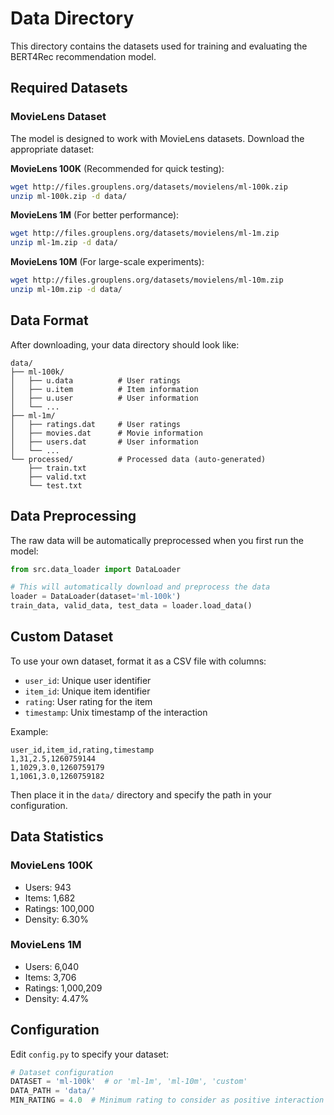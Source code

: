 # Data Directory

This directory contains the datasets used for training and evaluating the BERT4Rec recommendation model.

## Required Datasets

### MovieLens Dataset
The model is designed to work with MovieLens datasets. Download the appropriate dataset:

**MovieLens 100K** (Recommended for quick testing):
```bash
wget http://files.grouplens.org/datasets/movielens/ml-100k.zip
unzip ml-100k.zip -d data/
```

**MovieLens 1M** (For better performance):
```bash
wget http://files.grouplens.org/datasets/movielens/ml-1m.zip
unzip ml-1m.zip -d data/
```

**MovieLens 10M** (For large-scale experiments):
```bash
wget http://files.grouplens.org/datasets/movielens/ml-10m.zip
unzip ml-10m.zip -d data/
```

## Data Format

After downloading, your data directory should look like:
```
data/
├── ml-100k/
│   ├── u.data          # User ratings
│   ├── u.item          # Item information
│   ├── u.user          # User information
│   └── ...
├── ml-1m/
│   ├── ratings.dat     # User ratings
│   ├── movies.dat      # Movie information
│   ├── users.dat       # User information
│   └── ...
└── processed/          # Processed data (auto-generated)
    ├── train.txt
    ├── valid.txt
    └── test.txt
```

## Data Preprocessing

The raw data will be automatically preprocessed when you first run the model:

```python
from src.data_loader import DataLoader

# This will automatically download and preprocess the data
loader = DataLoader(dataset='ml-100k')
train_data, valid_data, test_data = loader.load_data()
```

## Custom Dataset

To use your own dataset, format it as a CSV file with columns:
- `user_id`: Unique user identifier
- `item_id`: Unique item identifier  
- `rating`: User rating for the item
- `timestamp`: Unix timestamp of the interaction

Example:
```csv
user_id,item_id,rating,timestamp
1,31,2.5,1260759144
1,1029,3.0,1260759179
1,1061,3.0,1260759182
```

Then place it in the `data/` directory and specify the path in your configuration.

## Data Statistics

### MovieLens 100K
- Users: 943
- Items: 1,682
- Ratings: 100,000
- Density: 6.30%

### MovieLens 1M
- Users: 6,040
- Items: 3,706
- Ratings: 1,000,209
- Density: 4.47%

## Configuration

Edit `config.py` to specify your dataset:

```python
# Dataset configuration
DATASET = 'ml-100k'  # or 'ml-1m', 'ml-10m', 'custom'
DATA_PATH = 'data/'
MIN_RATING = 4.0  # Minimum rating to consider as positive interaction
```